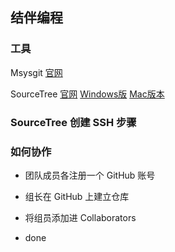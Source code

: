 ## 结伴编程

### 工具
Msysgit 
	[官网](https://git-for-windows.github.io/)

SourceTree 
	[官网](https://www.sourcetreeapp.com/)
	[Windows版](http://7xivx9.com1.z0.glb.clouddn.com/SourceTreeSetup_1.8.2.3.exe) 
	[Mac版本](http://7xivx9.com1.z0.glb.clouddn.com/SourceTree_2.2.2.dmg)

### SourceTree 创建 SSH 步骤


### 如何协作
- 团队成员各注册一个 GitHub 账号

- 组长在 GitHub 上建立仓库

- 将组员添加进 Collaborators

- done
